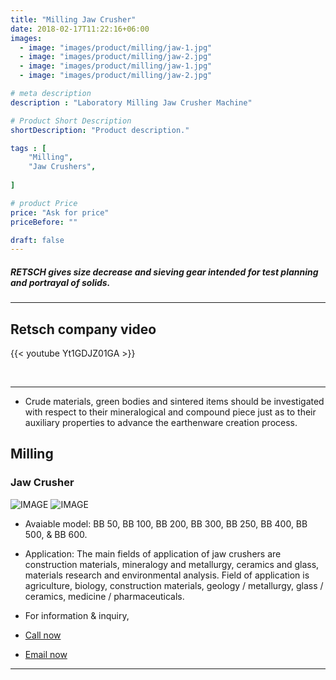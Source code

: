 ```yaml
---
title: "Milling Jaw Crusher"
date: 2018-02-17T11:22:16+06:00
images: 
  - image: "images/product/milling/jaw-1.jpg"
  - image: "images/product/milling/jaw-2.jpg"
  - image: "images/product/milling/jaw-1.jpg"
  - image: "images/product/milling/jaw-2.jpg"

# meta description
description : "Laboratory Milling Jaw Crusher Machine"

# Product Short Description
shortDescription: "Product description."

tags : [
    "Milling", 
    "Jaw Crushers",
    
]

# product Price
price: "Ask for price"
priceBefore: ""

draft: false
---
```


##### RETSCH gives size decrease and sieving gear intended for test planning and portrayal of solids. 
---

## Retsch company video

{{< youtube Yt1GDJZ01GA >}}

<br>

***
* Crude materials, green bodies and sintered items should be investigated with respect to their mineralogical and compound piece just as to their auxiliary properties to advance the earthenware creation process. 

## Milling
### Jaw Crusher
![IMAGE](/images/product/milling/jaw-1.jpg "Jaw Crusher - Retsch")
![IMAGE](/images/product/milling/jaw-2.jpg "Jaw Crusher - Retsch")
* Avaiable model: BB 50, BB 100, BB 200, BB 300, BB 250, BB 400, BB 500, & BB 600.  
* Application: The main fields of application of jaw crushers are construction materials, mineralogy and metallurgy, ceramics and glass, materials research and environmental analysis. Field of application is agriculture, biology, construction materials, geology / metallurgy, glass / ceramics, medicine / pharmaceuticals.  
 
* For information & inquiry,
* [Call now](callto:+8801517182063)
* [Email now](mailto:sales@enviotech.com.bd)
***